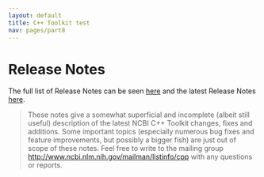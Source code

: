 ```yaml
---
layout: default
title: C++ Toolkit test
nav: pages/part8
---
```



Release Notes
=============

The full list of Release Notes can be seen [here](http://www.ncbi.nlm.nih.gov/IEB/ToolBox/CPP_DOC/public_releases/RN_index.html) and the latest Release Notes [here](http://www.ncbi.nlm.nih.gov/IEB/ToolBox/CPP_DOC/public_releases/release_notes.html).

<a name="idp74614384"></a>

> These notes give a somewhat superficial and incomplete (albeit still useful) description of the latest NCBI C++ Toolkit changes, fixes and additions. Some important topics (especially numerous bug fixes and feature improvements, but possibly a bigger fish) are just out of scope of these notes. Feel free to write to the mailing group <http://www.ncbi.nlm.nih.gov/mailman/listinfo/cpp> with any questions or reports.


